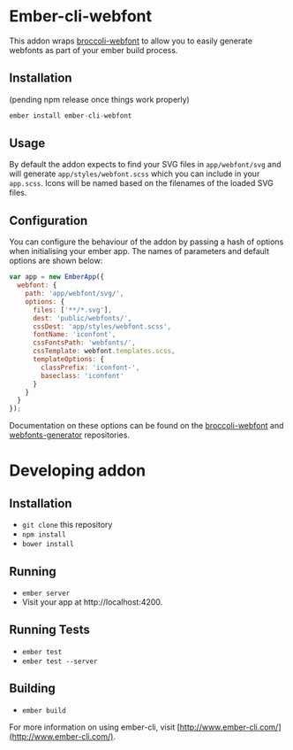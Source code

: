 # Ember-cli-webfont

This addon wraps [broccoli-webfont](https://github.com/sunflowerdeath/broccoli-webfont) to allow you to easily generate webfonts as part of your ember build process.

## Installation

(pending npm release once things work properly)

```js
ember install ember-cli-webfont
```

## Usage

By default the addon expects to find your SVG files in `app/webfont/svg` and will generate `app/styles/webfont.scss` which you can include in your `app.scss`. Icons will be named based on the filenames of the loaded SVG files.

## Configuration

You can configure the behaviour of the addon by passing a hash of options when initialising your ember app. The names of parameters and default options are shown below:

```js
var app = new EmberApp({
  webfont: {
    path: 'app/webfont/svg/',
    options: {
      files: ['**/*.svg'],
      dest: 'public/webfonts/',
      cssDest: 'app/styles/webfont.scss',
      fontName: 'iconfont',
      cssFontsPath: 'webfonts/',
      cssTemplate: webfont.templates.scss,
      templateOptions: {
        classPrefix: 'iconfont-',
        baseclass: 'iconfont'
      }
    }
  }
});
```

Documentation on these options can be found on the [broccoli-webfont](https://github.com/sunflowerdeath/broccoli-webfont) and [webfonts-generator](https://github.com/sunflowerdeath/webfonts-generator#list-of-options) repositories.

# Developing addon

## Installation

* `git clone` this repository
* `npm install`
* `bower install`

## Running

* `ember server`
* Visit your app at http://localhost:4200.

## Running Tests

* `ember test`
* `ember test --server`

## Building

* `ember build`

For more information on using ember-cli, visit [http://www.ember-cli.com/](http://www.ember-cli.com/).

